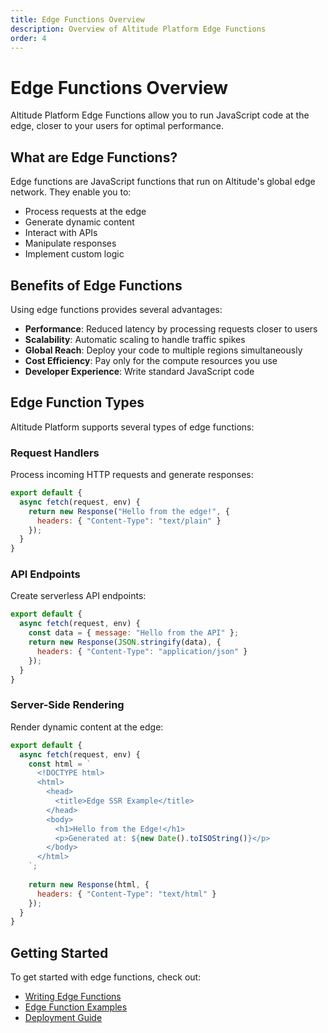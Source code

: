 ```yaml
---
title: Edge Functions Overview
description: Overview of Altitude Platform Edge Functions
order: 4
---
```


# Edge Functions Overview

Altitude Platform Edge Functions allow you to run JavaScript code at the edge, closer to your users for optimal performance.

## What are Edge Functions?

Edge functions are JavaScript functions that run on Altitude's global edge network. They enable you to:

- Process requests at the edge
- Generate dynamic content
- Interact with APIs
- Manipulate responses
- Implement custom logic

## Benefits of Edge Functions

Using edge functions provides several advantages:

- **Performance**: Reduced latency by processing requests closer to users
- **Scalability**: Automatic scaling to handle traffic spikes
- **Global Reach**: Deploy your code to multiple regions simultaneously
- **Cost Efficiency**: Pay only for the compute resources you use
- **Developer Experience**: Write standard JavaScript code

## Edge Function Types

Altitude Platform supports several types of edge functions:

### Request Handlers

Process incoming HTTP requests and generate responses:

```javascript
export default {
  async fetch(request, env) {
    return new Response("Hello from the edge!", {
      headers: { "Content-Type": "text/plain" }
    });
  }
}
```

### API Endpoints

Create serverless API endpoints:

```javascript
export default {
  async fetch(request, env) {
    const data = { message: "Hello from the API" };
    return new Response(JSON.stringify(data), {
      headers: { "Content-Type": "application/json" }
    });
  }
}
```

### Server-Side Rendering

Render dynamic content at the edge:

```javascript
export default {
  async fetch(request, env) {
    const html = `
      <!DOCTYPE html>
      <html>
        <head>
          <title>Edge SSR Example</title>
        </head>
        <body>
          <h1>Hello from the Edge!</h1>
          <p>Generated at: ${new Date().toISOString()}</p>
        </body>
      </html>
    `;
    
    return new Response(html, {
      headers: { "Content-Type": "text/html" }
    });
  }
}
```

## Getting Started

To get started with edge functions, check out:

- [Writing Edge Functions](/docs/platform/edge/functions)
- [Edge Function Examples](/docs/platform/edge/examples)
- [Deployment Guide](/docs/platform/guides/create-a-site)